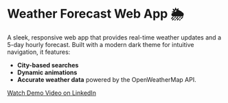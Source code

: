 # Weather Forecast Web App 🌦️

A sleek, responsive web app that provides real-time weather updates and a 5-day hourly forecast. Built with a modern dark theme for intuitive navigation, it features:

- **City-based searches**
- **Dynamic animations**
- **Accurate weather data** powered by the OpenWeatherMap API.

[Watch Demo Video on LinkedIn](https://www.linkedin.com/posts/maximous-atef-224a37247_i-am-thrilled-to-share-this-exciting-website-activity-7282800565372293122-3bIw?utm_source=share&utm_medium=member_desktop)

